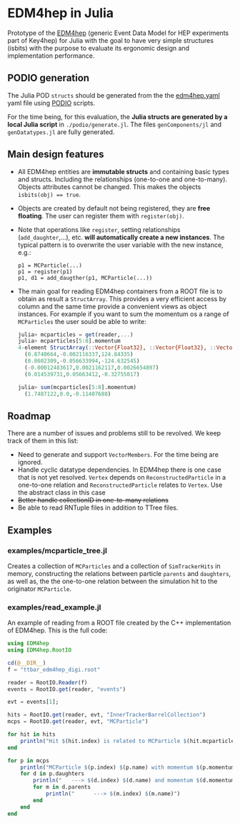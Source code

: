 # EDM4hep in Julia

Prototype of the [EDM4hep](https://github.com/key4hep/EDM4hep) (generic Event Data Model for HEP experiments part of Key4hep) for Julia with the goal to have very simple structures (isbits) with the purpose to evaluate its ergonomic design and implementation performance.

## PODIO generation
The Julia POD `structs` should be generated from the the [edm4hep.yaml](https://github.com/key4hep/EDM4hep/blob/main/edm4hep.yaml) yaml file using [PODIO](https://github.com/AIDASoft/podio) scripts.

For the time being, for this evaluation, the **Julia structs are generated by a local Julia script** in `./podio/generate.jl`. The files `genComponents/jl` and `genDatatypes.jl` are fully generated. 

## Main design features
- All EDM4hep entities are **immutable structs** and containing basic types and structs. Including the relationships (one-to-one and one-to-many). Objects attributes cannot be changed. This makes the objects `isbits(obj) == true`.

- Objects are created by default not being registered, they are **free floating**. The user can register them with `register(obj)`.
- Note that operations like `register`, setting  relationships (`add_daughter`,...), etc. **will automatically create a new instances**. The typical pattern is to overwrite the user variable with the new instance, e.g.:
  ```
  p1 = MCParticle(...)
  p1 = register(p1)
  p1, d1 = add_daugther(p1, MCParticle(...))
  ```
- The main goal for reading EDM4hep containers from a ROOT file is to obtain as result a `StructArray`. This provides a very efficient access by column and the same time provide a convenient views as object instances. For example if you want to sum the momentum os a range of `MCParticles` the user sould be able to write:
  ```julia
  julia> mcparticles = get(reader,...)
  julia> mcparticles[5:8].momentum
  4-element StructArray(::Vector{Float32}, ::Vector{Float32}, ::Vector{Float32}) with eltype Vector3f:
    (0.8740664,-0.002116337,124.84335)
    (0.8602309,-0.056633994,-124.632545)
    (-0.00012483617,0.0021162117,0.0026654897)
    (0.014539731,0.05663412,-0.32755017)

  julia> sum(mcparticles[5:8].momentum)
    (1.7487122,0.0,-0.11407688)
  ``` 
## Roadmap
There are a number of issues and problems still to be revolved. We keep track of them in this list:
- Need to generate and support `VectorMembers`. For the time being are ignored.
- Handle cyclic datatype dependencies. In EDM4hep there is one case that is not yet resolved. `Vertex` depends on `ReconstructedParticle` in a one-to-one relation and `ReconstructedParticle` relates to `Vertex`. Use the abstract class in this case
- ~~Better handle collectionID in one-to-many relations~~
- Be able to read RNTuple files in addition to TTree files.
 
## Examples
### examples/mcparticle_tree.jl
Creates a collection of `MCParticles` and a collection of `SimTrackerHits` in memory, constructing the relations between particle `parents` and `daughters`, as well as, the the one-to-one relation between the simulation hit to the originator `MCParticle`.

### examples/read_example.jl
An example of reading from a ROOT file created by the C++ implementation of EDM4hep. This is the full code:
```julia
using EDM4hep
using EDM4hep.RootIO

cd(@__DIR__)
f = "ttbar_edm4hep_digi.root"

reader = RootIO.Reader(f)
events = RootIO.get(reader, "events")

evt = events[1];

hits = RootIO.get(reader, evt, "InnerTrackerBarrelCollection")
mcps = RootIO.get(reader, evt, "MCParticle")

for hit in hits
    println("Hit $(hit.index) is related to MCParticle $(hit.mcparticle.index) with name $(hit.mcparticle.name)")
end

for p in mcps
    println("MCParticle $(p.index) $(p.name) with momentum $(p.momentum) and energy $(p.energy) has $(length(p.daughters)) daughters")
    for d in p.daughters
        println("   ---> $(d.index) $(d.name) and momentum $(d.momentum) has $(length(d.parents)) parents")
        for m in d.parents
            println("      ---> $(m.index) $(m.name)")
        end 
    end
end
```

